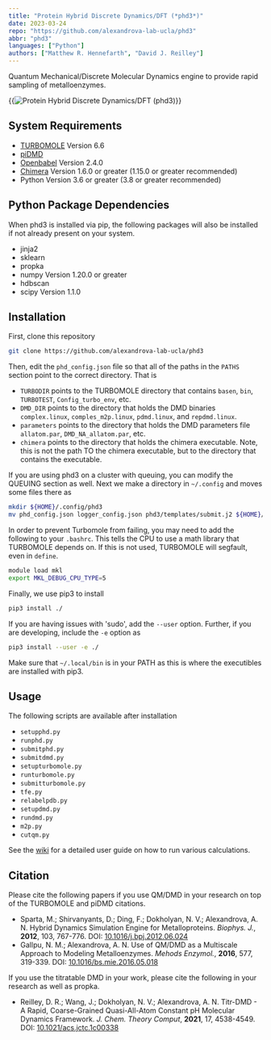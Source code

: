 ```yaml
---
title: "Protein Hybrid Discrete Dynamics/DFT (*phd3*)"
date: 2023-03-24
repo: "https://github.com/alexandrova-lab-ucla/phd3"
abbr: "phd3"
languages: ["Python"]
authors: ["Matthew R. Hennefarth", "David J. Reilley"]
---
```

Quantum Mechanical/Discrete Molecular Dynamics engine to provide rapid sampling of metalloenzymes.
<!--more-->

{{<img image="/projects/cpet.jpeg" alt="Protein Hybrid Discrete Dynamics/DFT (phd3)">}}

## System Requirements
- [TURBOMOLE](https://www.turbomole.org/) Version 6.6
- [piDMD](http://www.moleculesinaction.com/pdmd.html)
- [Openbabel](http://openbabel.org/wiki/Main_Page) Version 2.4.0
- [Chimera](https://www.cgl.ucsf.edu/chimera/) Version 1.6.0 or greater (1.15.0 or greater recommended)
- Python Version 3.6 or greater (3.8 or greater recommended)

## Python Package Dependencies
When phd3 is installed via pip, the following packages will also be installed if not already present on your system. 
- jinja2
- sklearn
- propka
- numpy Version 1.20.0 or greater
- hdbscan
- scipy Version 1.1.0

## Installation
First, clone this repository
```sh
git clone https://github.com/alexandrova-lab-ucla/phd3
```
Then, edit the `phd_config.json` file so that all of the paths in the `PATHS` section point to the correct directory. That is
- `TURBODIR` points to the TURBOMOLE directory that contains `basen`, `bin`, `TURBOTEST`, `Config_turbo_env`, etc.
- `DMD_DIR` points to the directory that holds the DMD binaries `complex.linux`, `comples_m2p.linux`, `pdmd.linux`, and `repdmd.linux`. 
- `parameters` points to the directory that holds the DMD parameters file `allatom.par`, `DMD_NA_allatom.par`, etc.
- `chimera` points to the directory that holds the chimera executable. Note, this is not the path TO the chimera executable, but to the directory that contains the executable.

If you are using phd3 on a cluster with queuing, you can modify the QUEUING section as well. Next we make a directory in `~/.config` and moves some files there as

```sh
mkdir ${HOME}/.config/phd3
mv phd_config.json logger_config.json phd3/templates/submit.j2 ${HOME}/.config/phd3
``` 
In order to prevent Turbomole from failing, you may need to add the following to your `.bashrc`. This tells the CPU to use a math library that TURBOMOLE depends on. If this is not used, TURBOMOLE will segfault, even in `define`.
```sh
module load mkl
export MKL_DEBUG_CPU_TYPE=5
```
Finally, we use pip3 to install
```sh
pip3 install ./
```
If you are having issues with 'sudo', add the `--user` option. Further, if you are developing, include the `-e` option as
```sh
pip3 install --user -e ./
``` 
Make sure that `~/.local/bin` is in your PATH as this is where the executibles are installed with pip3.

## Usage
The following scripts are available after installation
- `setupphd.py`
- `runphd.py`
- `submitphd.py`
- `submitdmd.py`
- `setupturbomole.py`
- `runturbomole.py`
- `submitturbomole.py`
- `tfe.py`
- `relabelpdb.py`
- `setupdmd.py`
- `rundmd.py`
- `m2p.py`
- `cutqm.py`

See the [wiki](https://github.com/alexandrova-lab-ucla/phd3/wiki) for a detailed user guide on how to run various calculations.

## Citation
Please cite the following papers if you use QM/DMD in your research on top of the TURBOMOLE and piDMD citations.

- Sparta, M.; Shirvanyants, D.; Ding, F.; Dokholyan, N. V.; Alexandrova, A. N. Hybrid Dynamics Simulation Engine for Metalloproteins. *Biophys. J.*, **2012**, 103, 767-776. DOI: [10.1016/j.bpj.2012.06.024](https://dx.doi.org/10.1016/j.bpj.2012.06.024) 
- Gallpu, N. M.; Alexandrova, A. N. Use of QM/DMD as a Multiscale Approach to Modeling Metalloenzymes. *Mehods Enzymol.*, **2016**, 577, 319-339. DOI: [10.1016/bs.mie.2016.05.018](https://dx.doi.org/10.1016/bs.mie.2016.05.018)
  
If you use the titratable DMD in your work, please cite the following in your research as well as propka.
- Reilley, D. R.; Wang, J.; Dokholyan, N. V.; Alexandrova, A. N. Titr-DMD - A Rapid, Coarse-Grained Quasi-All-Atom Constant pH Molecular Dynamics Framework. *J. Chem. Theory Comput*, **2021**, 17, 4538-4549. DOI: [10.1021/acs.jctc.1c00338](https://dx.doi.org/10.1021/acs.jctc.1c00338)